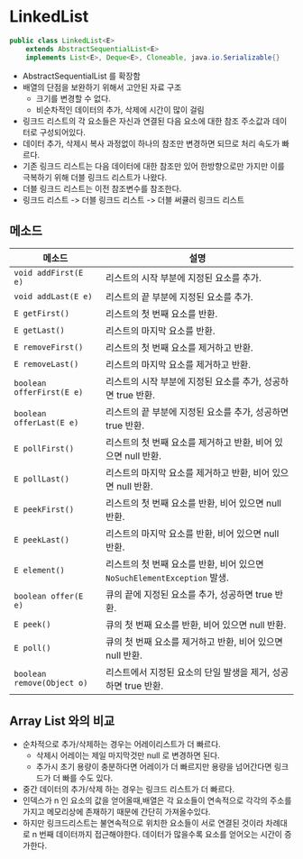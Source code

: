 # LinkedList
```java
public class LinkedList<E>
    extends AbstractSequentialList<E>
    implements List<E>, Deque<E>, Cloneable, java.io.Serializable{}
```
- AbstractSequentialList 를 확장함
- 배열의 단점을 보완하기 위해서 고안된 자료 구조
    - 크기를 변경할 수 없다.
    - 비순차적인 데이터의 추가, 삭제에 시간이 많이 걸림
- 링크드 리스트의 각 요소들은 자신과 연결된 다음 요소에 대한 참조 주소값과 데이터로 구성되어있다.
- 데이터 추가, 삭제시 복사 과정없이 하나의 참조만 변경하면 되므로 처리 속도가 빠르다.
- 기존 링크드 리스트는 다음 데이터에 대한 참조만 있어 한방향으로만 가지만 이를 극복하기 위해 더블 링크드 리스트가 나왔다.
- 더블 링크드 리스트는 이전 참조변수를 참조한다.
- 링크드 리스트 -> 더블 링크드 리스트 -> 더블 써큘러 링크드 리스트 

## 메소드
| 메소드 | 설명 |
|--------|------|
| `void addFirst(E e)` | 리스트의 시작 부분에 지정된 요소를 추가. |
| `void addLast(E e)` | 리스트의 끝 부분에 지정된 요소를 추가. |
| `E getFirst()` | 리스트의 첫 번째 요소를 반환. |
| `E getLast()` | 리스트의 마지막 요소를 반환. |
| `E removeFirst()` | 리스트의 첫 번째 요소를 제거하고 반환. |
| `E removeLast()` | 리스트의 마지막 요소를 제거하고 반환. |
| `boolean offerFirst(E e)` | 리스트의 시작 부분에 지정된 요소를 추가, 성공하면 true 반환. |
| `boolean offerLast(E e)` | 리스트의 끝 부분에 지정된 요소를 추가, 성공하면 true 반환. |
| `E pollFirst()` | 리스트의 첫 번째 요소를 제거하고 반환, 비어 있으면 null 반환. |
| `E pollLast()` | 리스트의 마지막 요소를 제거하고 반환, 비어 있으면 null 반환. |
| `E peekFirst()` | 리스트의 첫 번째 요소를 반환, 비어 있으면 null 반환. |
| `E peekLast()` | 리스트의 마지막 요소를 반환, 비어 있으면 null 반환. |
| `E element()` | 리스트의 첫 번째 요소를 반환, 비어 있으면 `NoSuchElementException` 발생. |
| `boolean offer(E e)` | 큐의 끝에 지정된 요소를 추가, 성공하면 true 반환. |
| `E peek()` | 큐의 첫 번째 요소를 반환, 비어 있으면 null 반환. |
| `E poll()` | 큐의 첫 번째 요소를 제거하고 반환, 비어 있으면 null 반환. |
| `boolean remove(Object o)` | 리스트에서 지정된 요소의 단일 발생을 제거, 성공하면 true 반환. |

## Array List 와의 비교
- 순차적으로 추가/삭제하는 경우는 어레이리스트가 더 빠르다.
  - 삭제시 어레이는 제일 마지막것만 null 로 변경하면 된다.
  - 추가시 초기 용량이 충분하다면 어레이가 더 빠르지만 용량을 넘어간다면 링크드가 더 빠를 수도 있다.
- 중간 데이터의 추가/삭제 하는 경우는 링크드 리스트가 더 빠르다.
- 인덱스가 n 인 요소의 값을 얻어올때,배열은 각 요소들이 연속적으로 각각의 주소를 가지고 메모리상에 존재하기 때문에 간단히 가져올수있다.
- 하지만 링크드리스트는 불연속적으로 위치한 요소들이 서로 연결된 것이라 차례대로 n 번째 데이터까지 접근해야한다. 데이터가 많을수록 요소를 얻어오는 시간이 증가한다.